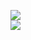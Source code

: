 [![](https://img.shields.io/badge/Made%20With-Github%20Spray-lightgrey.svg?style=for-the-badge&logo=github)](https://github.com/Annihil/github-spray#4723)  
[![](https://i.imgur.com/2DrTn0Z.gif)](https://github.com/Annihil/github-spray)